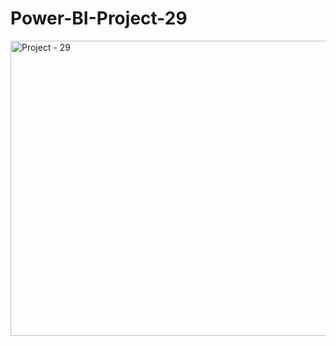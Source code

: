 # Power-BI-Project-29

<img width="846" height="472" alt="Project - 29" src="https://github.com/user-attachments/assets/ab78821c-6abd-433b-af13-4ffd324c40ad" />
